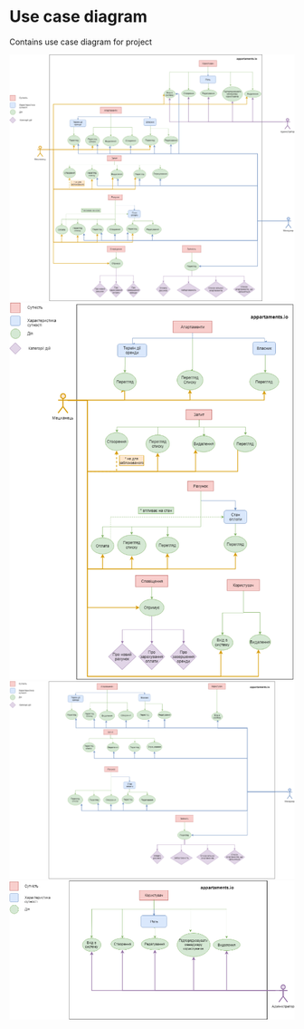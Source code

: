 # Use case diagram

Contains use case diagram for project


<p align="center">
 <img alt="GitHub" src="/Software_Design/docs/Use case diagram/GENERAL_USE_CASE_DIAGRAM.png">
 <img alt="GitHub" src="/Software_Design/docs/Use case diagram/RESIDENT_SINGLE_USE_CASE_DIAGRAM.png">
 <img alt="GitHub" src="/Software_Design/docs/Use case diagram/MANAGER_SINGLE_USE_CASE_DIAGRAM.png">
 <img alt="GitHub" src="/Software_Design/docs/Use case diagram/ADMIN_SINGLE_USE_CASE_DIAGRAM.png">
</p>
